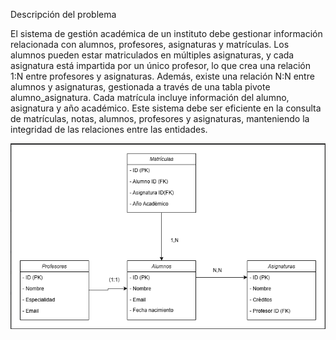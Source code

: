 Descripción del problema


El sistema de gestión académica de un instituto debe gestionar información relacionada con alumnos, profesores, asignaturas y matrículas. Los alumnos pueden estar matriculados en múltiples asignaturas, y cada asignatura está impartida por un único profesor, lo que crea una relación 1:N entre profesores y asignaturas. Además, existe una relación N:N entre alumnos y asignaturas, gestionada a través de una tabla pivote alumno_asignatura. Cada matrícula incluye información del alumno, asignatura y año académico. Este sistema debe ser eficiente en la consulta de matrículas, notas, alumnos, profesores y asignaturas, manteniendo la integridad de las relaciones entre las entidades.


![Diagrama de la práctica](PracFinal.png)
